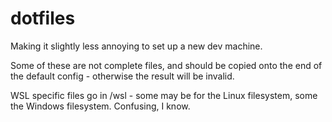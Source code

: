 # dotfiles

Making it slightly less annoying to set up a new dev machine.

Some of these are not complete files, and should be copied onto the end of the default config - otherwise the result will be invalid.

WSL specific files go in /wsl - some may be for the Linux filesystem, some the Windows filesystem. Confusing, I know.
